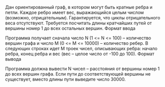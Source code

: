 Дан ориентированный граф, в котором могут быть кратные ребра и петли. Каждое ребро имеет вес, выражающийся целым числом (возможно, отрицательным). Гарантируется, что циклы отрицательного веса отсутствуют.
Требуется посчитать длины кратчайших путей от вершины номер 1 до всех остальных вершин.
Формат ввода

Программа получает сначала число N (1 <= N <= 100) – количество вершин графа и число M (0 <= M <= 10000) – количество ребер. В следующих строках идет M троек чисел, описывающих ребра: начало ребра, конец ребра и вес (вес – целое число от -100 до 100).
Формат вывода

Программа должна вывести N чисел – расстояния от вершины номер 1 до всех вершин графа. Если пути до соответствующей вершины не существует, вместо длины пути выведите число 30000.